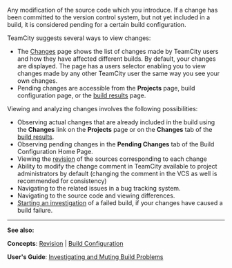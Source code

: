 [//]: # (title: Change)
[//]: # (auxiliary-id: Change)
Any modification of the source code which you introduce. If a change has been committed to the version control system, but not yet included in a build, it is considered pending for a certain build configuration.

TeamCity suggests several ways to view changes:
* The [Changes](viewing-your-changes.md) page shows the list of changes made by TeamCity users and how they have affected different builds. By default, your changes are displayed. The page has a users selector enabling you to view changes made by any other TeamCity user the same way you see your own changes.
* Pending changes are accessible from the __Projects__ page, build configuration page, or the [build results](working-with-build-results.md) page.

Viewing and analyzing changes involves the following possibilities:
* Observing actual changes that are already included in the build using the __Changes__ link on the __Projects__ page or on the __Changes__ tab of the [build results](working-with-build-results.md#Changes).
* Observing pending changes in the __Pending Changes__ tab of the Build Configuration Home Page.
* Viewing the [revision](revision.md) of the sources corresponding to each change
* Ability to modify the change comment in TeamCity available to project administrators by default (changing the comment in the VCS  as well is recommended for consistency)
* Navigating to the related issues in a bug tracking system.
* Navigating to the source code and viewing differences.
* [Starting an investigation](investigating-and-muting-build-problems.md) of a failed build, if your changes have caused a build failure.
 
 
 __  __

__See also:__


__Concepts__: [Revision](revision.md) | [Build Configuration](build-configuration.md)  

__User's Guide__: [Investigating and Muting Build Problems](investigating-and-muting-build-problems.md)

